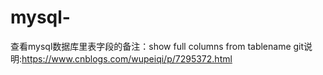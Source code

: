 # mysql-
查看mysql数据库里表字段的备注：show full columns from tablename
git说明:https://www.cnblogs.com/wupeiqi/p/7295372.html
